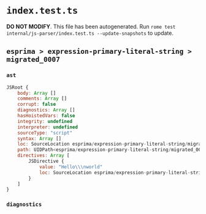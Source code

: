 # `index.test.ts`

**DO NOT MODIFY**. This file has been autogenerated. Run `rome test internal/js-parser/index.test.ts --update-snapshots` to update.

## `esprima > expression-primary-literal-string > migrated_0007`

### `ast`

```javascript
JSRoot {
	body: Array []
	comments: Array []
	corrupt: false
	diagnostics: Array []
	hasHoistedVars: false
	integrity: undefined
	interpreter: undefined
	sourceType: "script"
	syntax: Array []
	loc: SourceLocation esprima/expression-primary-literal-string/migrated_0007/input.js 1:0-2:6
	path: UIDPath<esprima/expression-primary-literal-string/migrated_0007/input.js>
	directives: Array [
		JSDirective {
			value: "Hello\\\nworld"
			loc: SourceLocation esprima/expression-primary-literal-string/migrated_0007/input.js 1:0-2:6
		}
	]
}
```

### `diagnostics`

```

```
